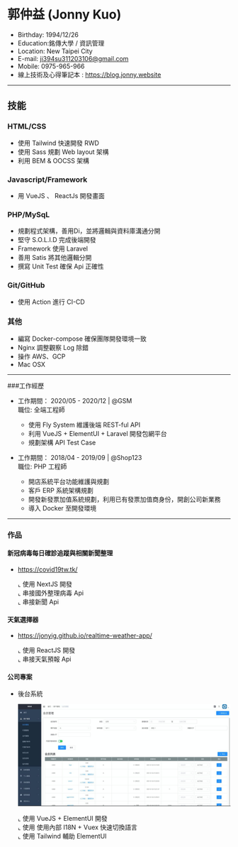 # 郭仲益 (Jonny Kuo)

- Birthday: 1994/12/26
- Education:銘傳大學 / 資訊管理
- Location: New Taipei City
- E-mail: ji394su311203106@gmail.com
- Mobile: 0975-965-966
- 線上技術及心得筆記本 : https://blog.jonny.website
<hr>

## 技能

### HTML/CSS
* 使用 Tailwind 快速開發 RWD
* 使用 Sass 規劃 Web layout 架構
* 利用 BEM & OOCSS 架構

### Javascript/Framework
* 用 VueJS 、 ReactJs 開發畫面


### PHP/MySqL
* 規劃程式架構，善用Di，並將邏輯與資料庫溝通分開
* 堅守 S.O.L.I.D 完成後端開發
* Framework 使用 Laravel
* 善用 Satis 將其他邏輯分開
* 撰寫 Unit Test 確保 Api 正確性

### Git/GitHub
* 使用 Action 進行 CI-CD

### 其他
* 編寫 Docker-compose 確保團隊開發環境一致
* Nginx 調整觀察 Log 除錯
* 操作 AWS、GCP
* Mac OSX

<hr>

###工作經歷
- 工作期間： 2020/05 - 2020/12 | @GSM <br>
    職位: 全端工程師 <br>
    * 使用 Fly System 維護後端 REST-ful API
    * 利用 VueJS + ElementUI + Laravel 開發包網平台
    * 規劃架構 API Test Case

- 工作期間： 2018/04 - 2019/09 | @Shop123 <br>
    職位: PHP 工程師 <br>
    * 開店系統平台功能維護與規劃
    * 客戶 ERP 系統架構規劃
    * 開發新發票加值系統規劃，利用已有發票加值商身份，開創公司新業務
    * 導入 Docker 至開發環境
<hr>

### 作品
 #### 新冠病毒每日確診追蹤與相關新聞整理 
 - https://covid19tw.tk/
 
   ⌞ 使用 NextJS 開發 <BR>
   ⌞ 串接國外整理病毒 Api <BR>
   ⌞ 串接新聞 Api <BR>

 #### 天氣選擇器 
 - https://jonyig.github.io/realtime-weather-app/
 
    ⌞ 使用 ReactJS 開發 <BR>
    ⌞ 串接天氣預報 Api <BR>
    
 #### 公司專案
 - 後台系統
 
   <img src="agent.jpeg" width="500" height="230"><BR>
   
    ⌞ 使用 VueJS + ElementUI 開發 <BR>
    ⌞ 使用 使用內部 I18N + Vuex 快速切換語言 <BR>
    ⌞ 使用 Tailwind 輔助 ElementUI <BR>
 
 